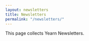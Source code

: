 ```yaml
---
layout: newsletters
title: Newsletters
permalink: "/newsletters/"
---
```


This page collects Yearn Newsletters.
